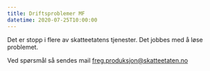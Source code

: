 ```yaml
---
title: Driftsproblemer MF
datetime: 2020-07-25T10:00:00
---
```

Det er stopp i flere av skatteetatens tjenester.  Det jobbes med å løse problemet. 
 
Ved spørsmål så sendes mail freg.produksjon@skatteetaten.no
